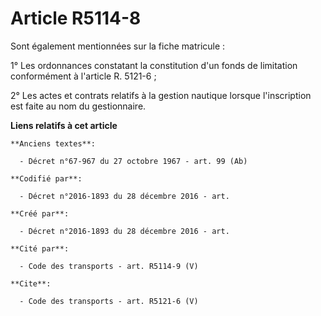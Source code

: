 # Article R5114-8

Sont également mentionnées sur la fiche matricule : 

1° Les ordonnances constatant la constitution d'un fonds de limitation conformément à l'article R. 5121-6 ; 

2° Les actes et contrats relatifs à la gestion nautique lorsque l'inscription est faite au nom du gestionnaire.

**Liens relatifs à cet article**

	**Anciens textes**:

	  - Décret n°67-967 du 27 octobre 1967 - art. 99 (Ab)

	**Codifié par**:

	  - Décret n°2016-1893 du 28 décembre 2016 - art.

	**Créé par**:

	  - Décret n°2016-1893 du 28 décembre 2016 - art.

	**Cité par**:

	  - Code des transports - art. R5114-9 (V)

	**Cite**:

	  - Code des transports - art. R5121-6 (V)
